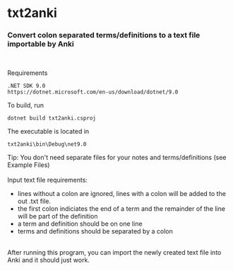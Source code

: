 # txt2anki
<h3>Convert colon separated terms/definitions to a text file importable by Anki</h3><br>

Requirements<br>
```
.NET SDK 9.0
https://dotnet.microsoft.com/en-us/download/dotnet/9.0
```

To build, run
```
dotnet build txt2anki.csproj
```
The executable is located in
```
txt2anki\bin\Debug\net9.0
```

Tip: You don't need separate files for your notes and terms/definitions (see Example Files)<br>
<br>
Input text file requirements:
<ul>
  <li>lines without a colon are ignored, lines with a colon will be added to the out .txt file.</li>
  <li>the first colon indiciates the end of a term and the remainder of the line will be part of the definition</li>
  <li>a term and definition should be on one line</li>
  <li>terms and definitions should be separated by a colon</li>
</ul>
<br>
After running this program, you can import the newly created text file into Anki and it should just work.
